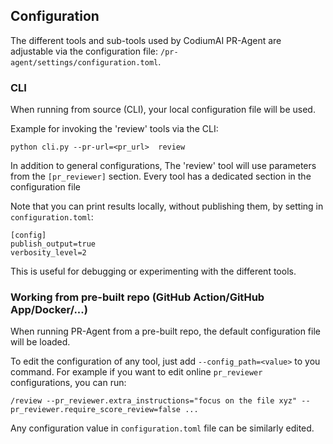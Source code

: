 ## Configuration

The different tools and sub-tools used by CodiumAI PR-Agent are adjustable via the configuration file: `/pr-agent/settings/configuration.toml`.

### CLI
When running from source (CLI), your local configuration file will be used.

Example for invoking the 'review' tools via the CLI: 

```
python cli.py --pr-url=<pr_url>  review
```
In addition to general configurations, The 'review' tool will use parameters from the `[pr_reviewer]` section. Every tool has a dedicated section in the configuration file

Note that you can print results locally, without publishing them, by setting in `configuration.toml`:

```
[config]
publish_output=true
verbosity_level=2
```
This is useful for debugging or experimenting with the different tools.

### Working from pre-built repo (GitHub Action/GitHub App/Docker/...)
When running PR-Agent from a pre-built repo, the default configuration file will be loaded.

To edit the configuration of any tool, just add `--config_path=<value>` to you command.
For example if you want to edit online `pr_reviewer` configurations, you can run:
```
/review --pr_reviewer.extra_instructions="focus on the file xyz" --pr_reviewer.require_score_review=false ...
```

Any configuration value in `configuration.toml` file can be similarly edited.

